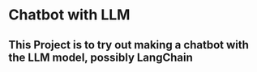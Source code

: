 # Chatbot with LLM

## This Project is to try out making a chatbot with the LLM model, possibly LangChain

